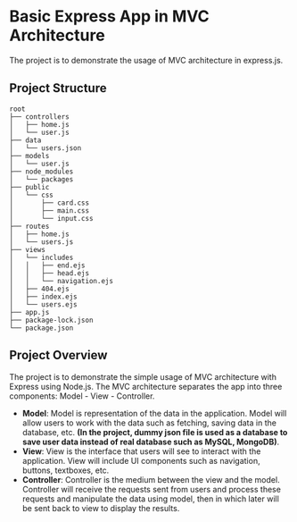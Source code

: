 
# Basic Express App in MVC Architecture

The project is to demonstrate the usage of MVC architecture in express.js.

## Project Structure
```
root
├── controllers
│   ├── home.js
│   └── user.js
├── data
│   └── users.json
├── models
│   └── user.js
├── node_modules
│   └── packages
├── public
│   └── css
│       ├── card.css
│       ├── main.css
│       └── input.css
├── routes
│   ├── home.js
│   └── users.js
├── views
│   └── includes
│   │   ├── end.ejs
│   │   ├── head.ejs
│   │   └── navigation.ejs
│   ├── 404.ejs
│   ├── index.ejs
│   └── users.ejs
├── app.js
├── package-lock.json
└── package.json
```

## Project Overview
The project is to demonstrate the simple usage of MVC architecture with Express using Node.js. 
The MVC architecture separates the app into three components: Model - View - Controller. 

- **Model**: Model is representation of the data in the application. Model will allow users to work with the data such as fetching, saving data in the database, etc. **(In the project, dummy json file is used as a database to save user data instead of real database such as MySQL, MongoDB)**.
- **View**: View is the interface that users will see to interact with the application. View will include UI components such as navigation, buttons, textboxes, etc.
- **Controller**: Controller is the medium between the view and the model. Controller will receive the requests sent from users and process these requests and manipulate the data using model, then in which later will be sent back to view to display the results. 

